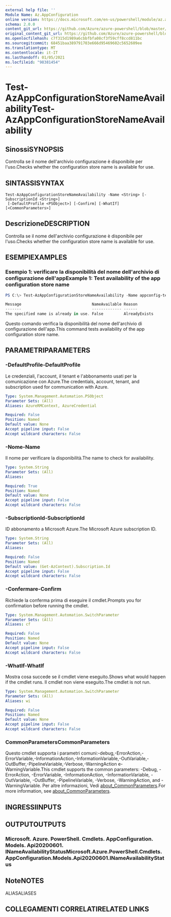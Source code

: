 ```yaml
---
external help file: ''
Module Name: Az.AppConfiguration
online version: https://docs.microsoft.com/en-us/powershell/module/az.appconfiguration/test-azappconfigurationstorenameavailability
schema: 2.0.0
content_git_url: https://github.com/Azure/azure-powershell/blob/master/src/AppConfiguration/help/Test-AzAppConfigurationStoreNameAvailability.md
original_content_git_url: https://github.com/Azure/azure-powershell/blob/master/src/AppConfiguration/help/Test-AzAppConfigurationStoreNameAvailability.md
ms.openlocfilehash: c7f315d1989a6cbbfbfa08cf3f59cff8ccd811bc
ms.sourcegitcommit: 68451baa389791703e666d95469602c5652609ee
ms.translationtype: MT
ms.contentlocale: it-IT
ms.lasthandoff: 01/05/2021
ms.locfileid: "98381454"
---
```

# <span data-ttu-id="2992f-101">Test-AzAppConfigurationStoreNameAvailability</span><span class="sxs-lookup"><span data-stu-id="2992f-101">Test-AzAppConfigurationStoreNameAvailability</span></span>

## <span data-ttu-id="2992f-102">Sinossi</span><span class="sxs-lookup"><span data-stu-id="2992f-102">SYNOPSIS</span></span>
<span data-ttu-id="2992f-103">Controlla se il nome dell'archivio configurazione è disponibile per l'uso.</span><span class="sxs-lookup"><span data-stu-id="2992f-103">Checks whether the configuration store name is available for use.</span></span>

## <span data-ttu-id="2992f-104">SINTASSI</span><span class="sxs-lookup"><span data-stu-id="2992f-104">SYNTAX</span></span>

```
Test-AzAppConfigurationStoreNameAvailability -Name <String> [-SubscriptionId <String>]
 [-DefaultProfile <PSObject>] [-Confirm] [-WhatIf] [<CommonParameters>]
```

## <span data-ttu-id="2992f-105">Descrizione</span><span class="sxs-lookup"><span data-stu-id="2992f-105">DESCRIPTION</span></span>
<span data-ttu-id="2992f-106">Controlla se il nome dell'archivio configurazione è disponibile per l'uso.</span><span class="sxs-lookup"><span data-stu-id="2992f-106">Checks whether the configuration store name is available for use.</span></span>

## <span data-ttu-id="2992f-107">ESEMPI</span><span class="sxs-lookup"><span data-stu-id="2992f-107">EXAMPLES</span></span>

### <span data-ttu-id="2992f-108">Esempio 1: verificare la disponibilità del nome dell'archivio di configurazione dell'app</span><span class="sxs-lookup"><span data-stu-id="2992f-108">Example 1: Test availability of the app configuration store name</span></span>

```powershell
PS C:\> Test-AzAppConfigurationStoreNameAvailability -Name appconfig-test01

Message                               NameAvailable Reason
-------                               ------------- ------
The specified name is already in use. False         AlreadyExists
```

<span data-ttu-id="2992f-109">Questo comando verifica la disponibilità del nome dell'archivio di configurazione dell'app.</span><span class="sxs-lookup"><span data-stu-id="2992f-109">This command tests availability of the app configuration store name.</span></span>

## <span data-ttu-id="2992f-110">PARAMETRI</span><span class="sxs-lookup"><span data-stu-id="2992f-110">PARAMETERS</span></span>

### <span data-ttu-id="2992f-111">-DefaultProfile</span><span class="sxs-lookup"><span data-stu-id="2992f-111">-DefaultProfile</span></span>
<span data-ttu-id="2992f-112">Le credenziali, l'account, il tenant e l'abbonamento usati per la comunicazione con Azure.</span><span class="sxs-lookup"><span data-stu-id="2992f-112">The credentials, account, tenant, and subscription used for communication with Azure.</span></span>

```yaml
Type: System.Management.Automation.PSObject
Parameter Sets: (All)
Aliases: AzureRMContext, AzureCredential

Required: False
Position: Named
Default value: None
Accept pipeline input: False
Accept wildcard characters: False
```

### <span data-ttu-id="2992f-113">-Nome</span><span class="sxs-lookup"><span data-stu-id="2992f-113">-Name</span></span>
<span data-ttu-id="2992f-114">Il nome per verificare la disponibilità.</span><span class="sxs-lookup"><span data-stu-id="2992f-114">The name to check for availability.</span></span>

```yaml
Type: System.String
Parameter Sets: (All)
Aliases:

Required: True
Position: Named
Default value: None
Accept pipeline input: False
Accept wildcard characters: False
```

### <span data-ttu-id="2992f-115">-SubscriptionId</span><span class="sxs-lookup"><span data-stu-id="2992f-115">-SubscriptionId</span></span>
<span data-ttu-id="2992f-116">ID abbonamento a Microsoft Azure.</span><span class="sxs-lookup"><span data-stu-id="2992f-116">The Microsoft Azure subscription ID.</span></span>

```yaml
Type: System.String
Parameter Sets: (All)
Aliases:

Required: False
Position: Named
Default value: (Get-AzContext).Subscription.Id
Accept pipeline input: False
Accept wildcard characters: False
```

### <span data-ttu-id="2992f-117">-Confermare</span><span class="sxs-lookup"><span data-stu-id="2992f-117">-Confirm</span></span>
<span data-ttu-id="2992f-118">Richiede la conferma prima di eseguire il cmdlet.</span><span class="sxs-lookup"><span data-stu-id="2992f-118">Prompts you for confirmation before running the cmdlet.</span></span>

```yaml
Type: System.Management.Automation.SwitchParameter
Parameter Sets: (All)
Aliases: cf

Required: False
Position: Named
Default value: None
Accept pipeline input: False
Accept wildcard characters: False
```

### <span data-ttu-id="2992f-119">-WhatIf</span><span class="sxs-lookup"><span data-stu-id="2992f-119">-WhatIf</span></span>
<span data-ttu-id="2992f-120">Mostra cosa succede se il cmdlet viene eseguito.</span><span class="sxs-lookup"><span data-stu-id="2992f-120">Shows what would happen if the cmdlet runs.</span></span>
<span data-ttu-id="2992f-121">Il cmdlet non viene eseguito.</span><span class="sxs-lookup"><span data-stu-id="2992f-121">The cmdlet is not run.</span></span>

```yaml
Type: System.Management.Automation.SwitchParameter
Parameter Sets: (All)
Aliases: wi

Required: False
Position: Named
Default value: None
Accept pipeline input: False
Accept wildcard characters: False
```

### <span data-ttu-id="2992f-122">CommonParameters</span><span class="sxs-lookup"><span data-stu-id="2992f-122">CommonParameters</span></span>
<span data-ttu-id="2992f-123">Questo cmdlet supporta i parametri comuni:-debug,-ErrorAction,-ErrorVariable,-InformationAction,-InformationVariable,-OutVariable,-OutBuffer,-PipelineVariable,-Verbose,-WarningAction e-WarningVariable.</span><span class="sxs-lookup"><span data-stu-id="2992f-123">This cmdlet supports the common parameters: -Debug, -ErrorAction, -ErrorVariable, -InformationAction, -InformationVariable, -OutVariable, -OutBuffer, -PipelineVariable, -Verbose, -WarningAction, and -WarningVariable.</span></span> <span data-ttu-id="2992f-124">Per altre informazioni, Vedi [about_CommonParameters](http://go.microsoft.com/fwlink/?LinkID=113216).</span><span class="sxs-lookup"><span data-stu-id="2992f-124">For more information, see [about_CommonParameters](http://go.microsoft.com/fwlink/?LinkID=113216).</span></span>

## <span data-ttu-id="2992f-125">INGRESSI</span><span class="sxs-lookup"><span data-stu-id="2992f-125">INPUTS</span></span>

## <span data-ttu-id="2992f-126">OUTPUT</span><span class="sxs-lookup"><span data-stu-id="2992f-126">OUTPUTS</span></span>

### <span data-ttu-id="2992f-127">Microsoft. Azure. PowerShell. Cmdlets. AppConfiguration. Models. Api20200601. INameAvailabilityStatus</span><span class="sxs-lookup"><span data-stu-id="2992f-127">Microsoft.Azure.PowerShell.Cmdlets.AppConfiguration.Models.Api20200601.INameAvailabilityStatus</span></span>

## <span data-ttu-id="2992f-128">Note</span><span class="sxs-lookup"><span data-stu-id="2992f-128">NOTES</span></span>

<span data-ttu-id="2992f-129">ALIAS</span><span class="sxs-lookup"><span data-stu-id="2992f-129">ALIASES</span></span>

## <span data-ttu-id="2992f-130">COLLEGAMENTI CORRELATI</span><span class="sxs-lookup"><span data-stu-id="2992f-130">RELATED LINKS</span></span>

